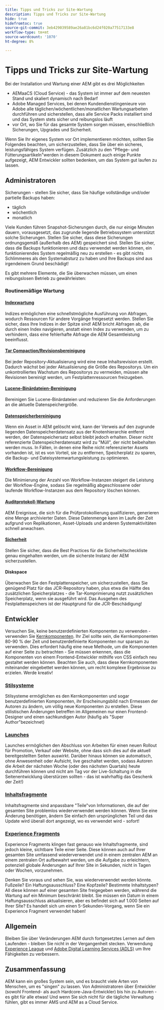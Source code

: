 ```yaml
---
title: Tipps und Tricks zur Site-Wartung
description: Tipps und Tricks zur Site-Wartung
hide: true
hidefromtoc: true
source-git-commit: 3eb429039589ae26a81bc6d24f020a77517133e8
workflow-type: tm+mt
source-wordcount: '1070'
ht-degree: 8%

---
```



# Tipps und Tricks zur Site-Wartung

Bei der Installation und Wartung einer AEM gibt es drei Möglichkeiten

* AEMaaCS (Cloud Service) - das System ist immer auf dem neuesten Stand und skaliert dynamisch nach Bedarf
* Adobe Managed Services, bei denen Kundendienstingenieure von Adobe alle täglichen/wöchentlichen/monatlichen Wartungsarbeiten durchführen und sicherstellen, dass alle Service Packs installiert sind und das System stets sicher und reibungslos läuft
* vor Ort, wo Sie für das gesamte System sorgen müssen, einschließlich Sicherungen, Upgrades und Sicherheit.

Wenn Sie Ihr eigenes System vor Ort implementieren möchten, sollten Sie Folgendes beachten, um sicherzustellen, dass Sie über ein sicheres, leistungsfähiges System verfügen. Zusätzlich zu den &quot;Pflege- und Fütterungsartikeln&quot;werden in diesem Dokument auch einige Punkte aufgezeigt, AEM Entwickler sollten bedenken, um das System gut laufen zu lassen.

## Administratoren

Sicherungen - stellen Sie sicher, dass Sie häufige vollständige und/oder partielle Backups haben:

* täglich
* wöchentlich
* monatlich

Viele Kunden führen Snapshot-Sicherungen durch, die nur einige Minuten dauern, vorausgesetzt, das zugrunde liegende Betriebssystem unterstützt solche Sicherungen. Stellen Sie sicher, dass diese Sicherungen ordnungsgemäß (außerhalb des AEM) gespeichert sind. Stellen Sie sicher, dass die Backups funktionieren und dazu verwendet werden können, ein funktionierendes System regelmäßig neu zu erstellen - es gibt nichts Schlimmeres als den Systemabsturz zu haben und Ihre Backups sind aus irgendeinem Grund beschädigt!

Es gibt mehrere Elemente, die Sie überwachen müssen, um einen reibungslosen Betrieb zu gewährleisten:

### Routinemäßige Wartung

#### [Indexwartung](https://experienceleague.adobe.com/docs/experience-manager-65/deploying/practices/best-practices-for-queries-and-indexing.html?lang=de)

Indizes ermöglichen eine schnellstmögliche Ausführung von Abfragen, wodurch Ressourcen für andere Vorgänge freigesetzt werden. Stellen Sie sicher, dass Ihre Indizes in der Spitze sind! AEM bricht Abfragen ab, die durch einen Index navigieren, anstatt einen Index zu verwenden, um zu verhindern, dass eine fehlerhafte Abfrage die AEM Gesamtleistung beeinflusst.

#### [Tar Compaction/Revisionsbereinigung](https://experienceleague.adobe.com/docs/experience-manager-65/deploying/deploying/revision-cleanup.html?lang=en)

Bei jeder Repository-Aktualisierung wird eine neue Inhaltsrevision erstellt. Dadurch wächst bei jeder Aktualisierung die Größe des Repositorys. Um ein unkontrolliertes Wachstum des Repositorys zu vermeiden, müssen alte Revisionen bereinigt werden, um Festplattenressourcen freizugeben.

#### [Lucene-Binärdateien-Bereinigung](https://experienceleague.adobe.com/docs/experience-manager-64/administering/operations/operations-dashboard.html?lang=en#automated-maintenance-tasks)

Bereinigen Sie Lucene-Binärdateien und reduzieren Sie die Anforderungen an die aktuelle Datenspeichergröße.

#### [Datenspeicherbereinigung](https://experienceleague.adobe.com/docs/experience-manager-64/administering/operations/data-store-garbage-collection.html?lang=en)

Wenn ein Asset in AEM gelöscht wird, kann der Verweis auf den zugrunde liegenden Datenspeicherdatensatz aus der Knotenhierarchie entfernt werden, der Datenspeichersatz selbst bleibt jedoch erhalten. Dieser nicht referenzierte Datenspeicherdatensatz wird zu &quot;Müll&quot;, der nicht beibehalten werden muss. In Fällen, in denen eine Reihe nicht referenzierter Assets vorhanden ist, ist es von Vorteil, sie zu entfernen, Speicherplatz zu sparen, die Backup- und Dateisystemwartungsleistung zu optimieren.

#### [Workflow-Bereinigung](https://experienceleague.adobe.com/docs/experience-manager-64/administering/operations/workflows-administering.html?lang=en)

Die Minimierung der Anzahl von Workflow-Instanzen steigert die Leistung der Workflow-Engine, sodass Sie regelmäßig abgeschlossene oder laufende Workflow-Instanzen aus dem Repository löschen können.

#### [Auditprotokoll-Wartung](https://experienceleague.adobe.com/docs/experience-manager-64/administering/operations/operations-audit-log.html?lang=en)

AEM Ereignisse, die sich für die Prüfprotokollierung qualifizieren, generieren eine Menge archivierter Daten. Diese Datenmenge kann im Laufe der Zeit aufgrund von Replikationen, Asset-Uploads und anderen Systemaktivitäten schnell anwachsen.

#### [Sicherheit](https://experienceleague.adobe.com/docs/experience-manager-65/administering/security/security-checklist.html?lang=de)

Stellen Sie sicher, dass die Best Practices für die Sicherheitscheckliste genau eingehalten werden, um die sicherste Instanz der AEM sicherzustellen.

#### Diskspace

Überwachen Sie den Festplattenspeicher, um sicherzustellen, dass Sie genügend Platz für das JCR-Repository haben, plus etwa die Hälfte des zusätzlichen Speicherplatzes - die Tar-Komprimierung nutzt zusätzlichen Speicherplatz, wenn sie ausgeführt wird. Das Ausgehen des Festplattenspeichers ist der Hauptgrund für die JCR-Beschädigung!

## Entwickler

Versuchen Sie, keine benutzerdefinierten Komponenten zu verwenden - verwenden Sie [Kernkomponenten](https://www.aemcomponents.dev/). Ihr Ziel sollte sein, die Kernkomponenten 80-90 % der Zeit und benutzerdefinierte Komponenten nur sparsam zu verwenden. Dies erfordert häufig eine neue Methode, um die Komponenten auf einer Seite zu betrachten - Sie müssen erkennen, dass die Komponenten von einem Frontend-Entwickler mithilfe von CSS einfach neu gestaltet werden können. Beachten Sie auch, dass diese Kernkomponenten miteinander eingebettet werden können, um recht komplexe Ergebnisse zu erzielen. Werde kreativ!

### [Stilsysteme](https://experienceleague.adobe.com/docs/experience-manager-65/authoring/siteandpage/style-system.html?lang=en)

Stilsysteme ermöglichen es den Kernkomponenten und sogar benutzerdefinierten Komponenten, ihr Erscheinungsbild nach Ermessen der Autoren zu ändern, um völlig neue Komponenten zu erstellen. Diese stilistischen Änderungen betreffen im Allgemeinen nur einen Frontend-Designer und einen sachkundigen Autor (häufig als &quot;Super Author&quot;bezeichnet)

### [Launches](https://experienceleague.adobe.com/docs/experience-manager-cloud-service/content/sites/authoring/launches/overview.html?lang=en)

Launches ermöglichen den Abschluss von Arbeiten für einen neuen Rollout für Promotion, Verkauf oder Website, ohne dass sich dies auf die aktuell bereitgestellten Seiten auswirkt. Darüber hinaus können sie automatisch, ohne Anwesenheit oder Aufsicht, live geschaltet werden, sodass Autoren die Arbeit der nächsten Woche (oder des nächsten Quartals) heute durchführen können und nicht am Tag vor der Live-Schaltung in die Seitenentwicklung überstürzen sollten - das ist wahrhaftig das Geschenk der Zeit!)

### [Inhaltsfragmente](https://experienceleague.adobe.com/docs/experience-manager-64/assets/fragments/content-fragments.html?lang=en)

Inhaltsfragmente sind anpassbare &quot;Teile&quot;von Informationen, die auf der gesamten Site problemlos wiederverwendet werden können. Wenn Sie eine Änderung benötigen, ändern Sie einfach den ursprünglichen Teil und das Update wird überall dort angezeigt, wo es verwendet wird - sofort!

### [Experience Fragments](https://experienceleague.adobe.com/docs/experience-manager-learn/sites/experience-fragments/experience-fragments-feature-video-use.html?lang=en)

Experience Fragments klingen fast genauso wie Inhaltsfragmente, sind jedoch kleine, sichtbare Teile einer Seite. Diese können auch auf Ihrer gesamten Site umfassend wiederverwendet und in einem zentralen AEM an einem zentralen Ort aufbewahrt werden, um die Aufgabe zu erleichtern, potenziell globale Änderungen auf Ihrer Site in Sekunden, nicht in Tagen oder Wochen, vorzunehmen.

Denken Sie voraus und sehen Sie, was wiederverwendet werden könnte. Fußzeile? Ein Haftungsausschluss? Eine Kopfzeile? Bestimmte Inhaltstypen? All diese können auf einer gesamten Site freigegeben werden, während die Wartung auf ein Minimum beschränkt bleibt. Sie müssen ein Datum in einem Haftungsausschluss aktualisieren, aber es befindet sich auf 1.000 Seiten auf Ihrer Site? Es handelt sich um einen 5-Sekunden-Vorgang, wenn Sie ein Experience Fragment verwendet haben!

## Allgemein

Bleiben Sie über Veränderungen AEM durch fortgesetztes Lernen auf dem Laufenden - bleiben Sie nicht in der Vergangenheit stecken. Verwendung [Experience League](https://experienceleague.adobe.com/docs/experience-manager-learn/sites/overview.html?lang=en) und [Adobe Digital Learning Services (ADLS)](https://learning.adobe.com/) um Ihre Fähigkeiten zu verbessern.

## Zusammenfassung

AEM kann ein großes System sein, und es braucht viele Arten von Menschen, um es &quot;singen&quot; zu lassen. Von Administratoren über Entwickler (sowohl Frontend- als auch Hardcore-Java-Entwickler) bis hin zu Autoren - es gibt für alle etwas! Und wenn Sie sich nicht für die tägliche Verwaltung fühlen, gibt es immer AMS und AEM as a Cloud Service.
